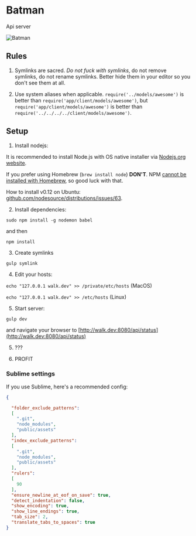 # Batman
Api server

![Batman](http://www.merchoid.com/wp-content/uploads/2015/01/batman.jpg)

## Rules
1. Symlinks are sacred. _Do not fuck with symlinks_, do not remove symlinks, do not rename symlinks. Better hide them in your editor so you don't see them at all.

2. Use system aliases when applicable. `require('../models/awesome')` is better than `require('app/client/models/awesome')`, but `require('app/client/models/awesome')` is better than `require('../../../../client/models/awesome')`.

## Setup

1. Install nodejs:

  It is recommended to install Node.js with OS native installer via [Nodejs.org website](http://nodejs.org/download/).

  If you prefer using Homebrew (`brew install node`) **DON'T**. NPM [cannot be installed with Homebrew](https://github.com/npm/npm/wiki/Installing-npm-with-Homebrew-on-OS%C2%A0X), so good luck with that.

  How to install v0.12 on Ubuntu: [github.com/nodesource/distributions/issues/63](https://github.com/nodesource/distributions/issues/63#issuecomment-74580073).

2. Install dependencies:

  `sudo npm install -g nodemon babel`

  and then

  `npm install`

3. Create symlinks

  `gulp symlink`

4. Edit your hosts:

  `echo "127.0.0.1 walk.dev" >> /private/etc/hosts` (MacOS)

  `echo "127.0.0.1 walk.dev" >> /etc/hosts` (Linux)

5. Start server:

  `gulp dev`

  and navigate your browser to [http://walk.dev:8080/api/status](http://walk.dev:8080/api/status)

5. ???

6. PROFIT


### Sublime settings
If you use Sublime, here's a recommended config:
```json
{

  "folder_exclude_patterns":
  [
    ".git",
    "node_modules",
    "public/assets"
  ],
  "index_exclude_patterns":
  [
    ".git",
    "node_modules",
    "public/assets"
  ],
  "rulers":
  [
    90
  ],
  "ensure_newline_at_eof_on_save": true,
  "detect_indentation": false,
  "show_encoding": true,
  "show_line_endings": true,
  "tab_size": 2,
  "translate_tabs_to_spaces": true
}
```

